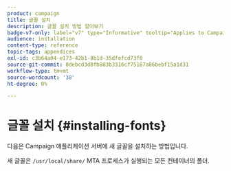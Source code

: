 ```yaml
---
product: campaign
title: 글꼴 설치
description: 글꼴 설치 방법 알아보기
badge-v7-only: label="v7" type="Informative" tooltip="Applies to Campaign Classic v7 only"
audience: installation
content-type: reference
topic-tags: appendices
exl-id: c3b64a04-e173-42b1-8b1d-35dfefcd73f0
source-git-commit: 8debcd3d8fb883b3316cf75187a86bebf15a1d31
workflow-type: tm+mt
source-wordcount: '38'
ht-degree: 0%

---
```


# 글꼴 설치 {#installing-fonts}



다음은 Campaign 애플리케이션 서버에 새 글꼴을 설치하는 방법입니다.

새 글꼴은 `/usr/local/share/` MTA 프로세스가 실행되는 모든 컨테이너의 폴더.
